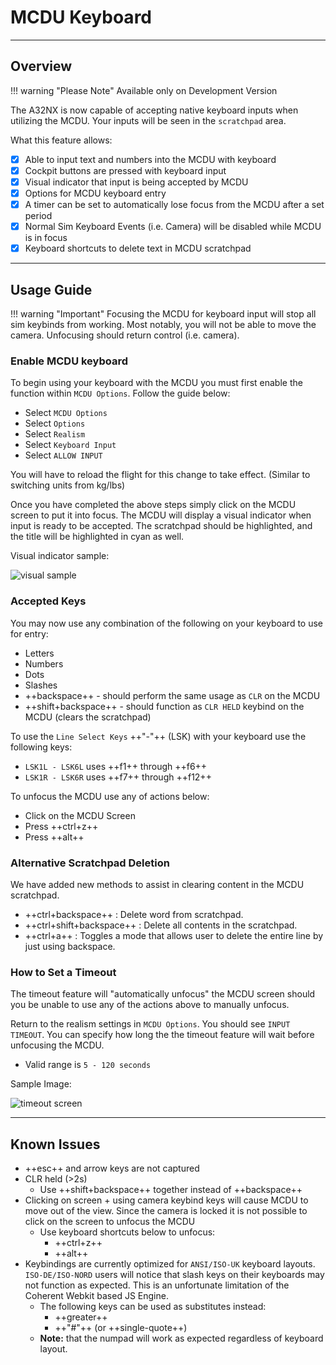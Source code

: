 # MCDU Keyboard

---

## Overview

!!! warning "Please Note"
    Available only on Development Version

The A32NX is now capable of accepting native keyboard inputs when utilizing the MCDU. Your inputs will be seen in the `scratchpad` area.

What this feature allows:

- [x] Able to input text and numbers into the MCDU with keyboard
- [x] Cockpit buttons are pressed with keyboard input
- [x] Visual indicator that input is being accepted by MCDU
- [x] Options for MCDU keyboard entry
- [x] A timer can be set to automatically lose focus from the MCDU after a set period
- [x] Normal Sim Keyboard Events (i.e. Camera) will be disabled while MCDU is in focus
- [x] Keyboard shortcuts to delete text in MCDU scratchpad

---

## Usage Guide

!!! warning "Important"
    Focusing the MCDU for keyboard input will stop all sim keybinds from working. Most notably, you will not be able to move the camera. Unfocusing should return control (i.e. camera).

### Enable MCDU keyboard

To begin using your keyboard with the MCDU you must first enable the function within `MCDU Options`. Follow the guide below:

- Select `MCDU Options`
- Select `Options`
- Select `Realism`
- Select `Keyboard Input`
- Select `ALLOW INPUT`

You will have to reload the flight for this change to take effect. (Similar to switching units from kg/lbs)

Once you have completed the above steps simply click on the MCDU screen to put it into focus. The MCDU will display a visual indicator when input is ready to be accepted. The scratchpad should be highlighted, and the title will be highlighted in cyan as well.

Visual indicator sample:

![visual sample](https://media.discordapp.net/attachments/717548046522777604/857051288003674142/unknown.png)

### Accepted Keys

You may now use any combination of the following on your keyboard to use for entry:

- Letters
- Numbers
- Dots
- Slashes
- ++backspace++ - should perform the same usage as `CLR` on the MCDU
- ++shift+backspace++ - should function as `CLR HELD` keybind on the MCDU (clears the scratchpad)

To use the `Line Select Keys` ++"-"++ (LSK) with your keyboard use the following keys:

- `LSK1L - LSK6L` uses ++f1++ through ++f6++
- `LSK1R - LSK6R` uses ++f7++ through ++f12++

To unfocus the MCDU use any of actions below:

- Click on the MCDU Screen
- Press ++ctrl+z++
- Press ++alt++

### Alternative Scratchpad Deletion

We have added new methods to assist in clearing content in the MCDU scratchpad.

- ++ctrl+backspace++ : Delete word from scratchpad.
- ++ctrl+shift+backspace++ : Delete all contents in the scratchpad.
- ++ctrl+a++ : Toggles a mode that allows user to delete the entire line by just using backspace.

### How to Set a Timeout

The timeout feature will "automatically unfocus" the MCDU screen should you be unable to use any of the actions above to manually unfocus.

Return to the realism settings in `MCDU Options`. You should see `INPUT TIMEOUT`. You can specify how long the the timeout feature will wait before unfocusing the MCDU.

- Valid range is `5 - 120 seconds`

Sample Image:

![timeout screen](https://cdn.discordapp.com/attachments/717548046522777604/857051435471732736/unknown.png)

---

## Known Issues

- ++esc++ and arrow keys are not captured
- CLR held (>2s)
    * Use ++shift+backspace++ together instead of ++backspace++
- Clicking on screen + using camera keybind keys will cause MCDU to move out of the view. Since the camera is locked it is not possible to click on the screen to unfocus the MCDU
    * Use keyboard shortcuts below to unfocus:
        * ++ctrl+z++
        * ++alt++
- Keybindings are currently optimized for `ANSI/ISO-UK` keyboard layouts. `ISO-DE/ISO-NORD` users will notice that slash keys on their keyboards may not function as expected. This is an unfortunate limitation of the Coherent Webkit based JS Engine.
    * The following keys can be used as substitutes instead:
        * ++greater++
        * ++"#"++ (or ++single-quote++)
    * **Note:** that the numpad will work as expected regardless of keyboard layout.
